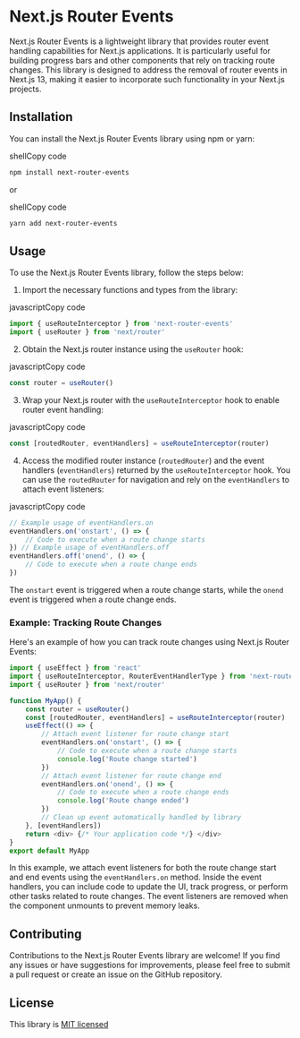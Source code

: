 # Next.js Router Events

Next.js Router Events is a lightweight library that provides router event handling capabilities for Next.js applications. It is particularly useful for building progress bars and other components that rely on tracking route changes. This library is designed to address the removal of router events in Next.js 13, making it easier to incorporate such functionality in your Next.js projects.

## Installation

You can install the Next.js Router Events library using npm or yarn:

shellCopy code

```bash
npm install next-router-events
```

or

shellCopy code

```bash
yarn add next-router-events
```

## Usage

To use the Next.js Router Events library, follow the steps below:

1. Import the necessary functions and types from the library:

javascriptCopy code

```js
import { useRouteInterceptor } from 'next-router-events'
import { useRouter } from 'next/router'
```

2. Obtain the Next.js router instance using the `useRouter` hook:

javascriptCopy code

```js
const router = useRouter()
```

3. Wrap your Next.js router with the `useRouteInterceptor` hook to enable router event handling:

javascriptCopy code

```js
const [routedRouter, eventHandlers] = useRouteInterceptor(router)
```

4. Access the modified router instance (`routedRouter`) and the event handlers (`eventHandlers`) returned by the `useRouteInterceptor` hook. You can use the `routedRouter` for navigation and rely on the `eventHandlers` to attach event listeners:

javascriptCopy code

```js
// Example usage of eventHandlers.on
eventHandlers.on('onstart', () => {
    // Code to execute when a route change starts
}) // Example usage of eventHandlers.off
eventHandlers.off('onend', () => {
    // Code to execute when a route change ends
})
```

The `onstart` event is triggered when a route change starts, while the `onend` event is triggered when a route change ends.

### Example: Tracking Route Changes

Here's an example of how you can track route changes using Next.js Router Events:

```js
import { useEffect } from 'react'
import { useRouteInterceptor, RouterEventHandlerType } from 'next-router-events'
import { useRouter } from 'next/router'

function MyApp() {
    const router = useRouter()
    const [routedRouter, eventHandlers] = useRouteInterceptor(router)
    useEffect(() => {
        // Attach event listener for route change start
        eventHandlers.on('onstart', () => {
            // Code to execute when a route change starts
            console.log('Route change started')
        })
        // Attach event listener for route change end
        eventHandlers.on('onend', () => {
            // Code to execute when a route change ends
            console.log('Route change ended')
        })
        // Clean up event automatically handled by library
    }, [eventHandlers])
    return <div> {/* Your application code */} </div>
}
export default MyApp
```

In this example, we attach event listeners for both the route change start and end events using the `eventHandlers.on` method. Inside the event handlers, you can include code to update the UI, track progress, or perform other tasks related to route changes. The event listeners are removed when the component unmounts to prevent memory leaks.

## Contributing

Contributions to the Next.js Router Events library are welcome! If you find any issues or have suggestions for improvements, please feel free to submit a pull request or create an issue on the GitHub repository.

## License

This library is [MIT licensed](https://github.com/thelonewolf123/next-route-interceptor/blob/main)
